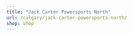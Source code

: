 ```yaml
---
title: "Jack Carter Powersports North"
url: /calgary/jack-carter-powersports-north/
shop: shop
---
```

